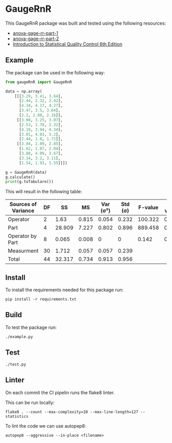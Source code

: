 # GaugeRnR

This GaugeRnR package was built and tested using the following resources:

* [anova-gage-rr-part-1](https://www.spcforexcel.com/knowledge/measurement-systems-analysis/anova-gage-rr-part-1)
* [anova-gage-rr-part-2](https://www.spcforexcel.com/knowledge/measurement-systems-analysis/anova-gage-rr-part-2)
* [Introduction to Statistical Quality Control 6th Edition](https://www.amazon.com/Introduction-Statistical-Quality-Control-Montgomery/dp/0470169923)

## Example

The package can be used in the following way:
``` python
from gaugeRnR import GaugeRnR

data = np.array(
    [[[3.29, 3.41, 3.64],
      [2.44, 2.32, 2.42],
      [4.34, 4.17, 4.27],
      [3.47, 3.5, 3.64],
      [2.2, 2.08, 2.16]],
     [[3.08, 3.25, 3.07],
      [2.53, 1.78, 2.32],
      [4.19, 3.94, 4.34],
      [3.01, 4.03, 3.2],
      [2.44, 1.8, 1.72]],
     [[3.04, 2.89, 2.85],
      [1.62, 1.87, 2.04],
      [3.88, 4.09, 3.67],
      [3.14, 3.2, 3.11],
      [1.54, 1.93, 1.55]]])

g = GaugeRnR(data)
g.calculate()
print(g.toTabulare())
```

This will result in the following table:

| Sources of Variance   |   DF |     SS |    MS |   Var (σ²) |   Std (σ) | F-value   | P-value   |
|-----------------------|------|--------|-------|------------|-----------|-----------|-----------|
| Operator              |    2 |  1.63  | 0.815 |      0.054 |     0.232 | 100.322   | 0.000     |
| Part                  |    4 | 28.909 | 7.227 |      0.802 |     0.896 | 889.458   | 0.000     |
| Operator by Part      |    8 |  0.065 | 0.008 |      0     |     0     | 0.142     | 0.996     |
| Measurment            |   30 |  1.712 | 0.057 |      0.057 |     0.239 |           |           |
| Total                 |   44 | 32.317 | 0.734 |      0.913 |     0.956 |           |           |

## Install

To install the requirements needed for this package run:

``` console
pip install -r requirements.txt
```

## Build

To test the package run:

``` console
./example.py
```

## Test

``` console
./test.py
```

## Linter

On each commit the CI pipelin runs the flake8 linter.

This can be run locally:

``` console
flake8 . --count --max-complexity=10 --max-line-length=127 --statistics
```

To lint the code we can use autopep8:

``` console
autopep8 --aggressive --in-place <filename>
```
